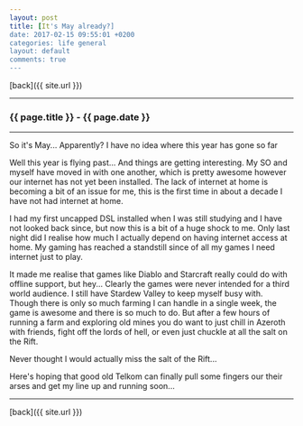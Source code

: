 ```yaml
---
layout: post
title: [It's May already?]
date: 2017-02-15 09:55:01 +0200
categories: life general
layout: default
comments: true
---
```

[back]({{ site.url }})

* * *

### {{ page.title }} - {{ page.date }}

* * *

<!--excerpt.start-->
So it's May... Apparently? I have no idea where this year has gone so far
<!--excerpt.end-->

Well this year is flying past... And things are getting interesting.
My SO and myself have moved in with one another, which is pretty awesome however our internet has not yet been installed.
The lack of internet at home is becoming a bit of an issue for me, this is the first time in about a decade I have not had internet at home.

I had my first uncapped DSL installed when I was still studying and I have not looked back since, but now this is a bit of a huge shock to me.
Only last night did I realise how much I actually depend on having internet access at home. My gaming has reached a standstill since of all my games I need internet just to play.

It made me realise that games like Diablo and Starcraft really could do with offline support, but hey... Clearly the games were never intended for a third world audience. I still have Stardew Valley to keep myself busy with. Though there is only so much farming I can handle in a single week, the game is awesome and there is so much to do. But after a few hours of running a farm and exploring old mines you do want to just chill in Azeroth with friends, fight off the lords of hell, or even just chuckle at all the salt on the Rift.

Never thought I would actually miss the salt of the Rift...

Here's hoping that good old Telkom can finally pull some fingers our their arses and get my line up and running soon...

* * *

[back]({{ site.url }})
